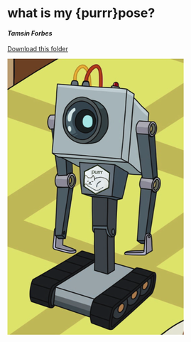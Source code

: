 what is my {purrr}pose?
=============================

#### *Tamsin Forbes*

[Download this folder](https://minhaskamal.github.io/DownGit/#/home?url=https://github.com/departmentfortransport/coffee-and-coding/tree/master/All_materials/20200716_what_is_my_purrrpose)

![](image/purrr_butter_robot.png) 

